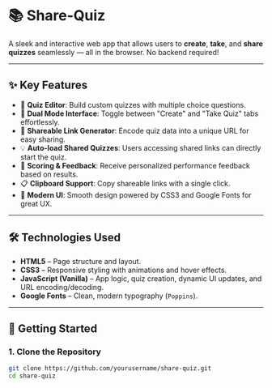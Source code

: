 # 📚 Share-Quiz

A sleek and interactive web app that allows users to **create**, **take**, and **share quizzes** seamlessly — all in the browser. No backend required!

---

## ✨ Key Features

- 🔧 **Quiz Editor**: Build custom quizzes with multiple choice questions.
- 🔄 **Dual Mode Interface**: Toggle between "Create" and "Take Quiz" tabs effortlessly.
- 🔗 **Shareable Link Generator**: Encode quiz data into a unique URL for easy sharing.
- 💡 **Auto-load Shared Quizzes**: Users accessing shared links can directly start the quiz.
- 🎯 **Scoring & Feedback**: Receive personalized performance feedback based on results.
- 📋 **Clipboard Support**: Copy shareable links with a single click.
- 🎨 **Modern UI**: Smooth design powered by CSS3 and Google Fonts for great UX.

---

## 🛠️ Technologies Used

- **HTML5** – Page structure and layout.
- **CSS3** – Responsive styling with animations and hover effects.
- **JavaScript (Vanilla)** – App logic, quiz creation, dynamic UI updates, and URL encoding/decoding.
- **Google Fonts** – Clean, modern typography (`Poppins`).

---

## 🚀 Getting Started

### 1. Clone the Repository

```bash
git clone https://github.com/yourusername/share-quiz.git
cd share-quiz
